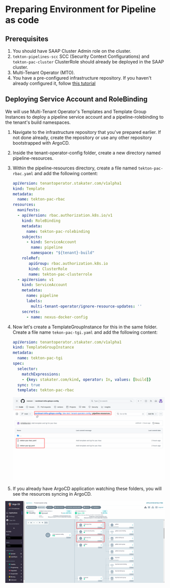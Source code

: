 # Preparing Environment for Pipeline as code

## Prerequisites

1. You should have SAAP Cluster Admin role on the cluster.
1. `tekton-pipelines-scc` SCC (Security Context Configurations) and `tekton-pac-cluster` ClusterRole should already be deployed in the SAAP cluster.
1. Multi-Tenant Operator (MTO).
1. You have a pre-configured infrastructure repository. If you haven't already configured it, follow [this tutorial](../../tutorials/01-configure-infra-gitops-config/configure-infra-gitops-repo.md)

## Deploying Service Account and RoleBinding

We will use Multi-Tenant Operator's Templates and Template Group Instances to deploy a pipeline service account and a pipeline-rolebinding to the tenant's build namespaces.

1. Navigate to the infrastructure repository that you've prepared earlier. If not done already, create the repository or use any other repository bootstrapped with ArgoCD.
1. Inside the tenant-operator-config folder, create a new directory named pipeline-resources.
1. Within the pipeline-resources directory, create a file named `tekton-pac-rbac.yaml` and add the following content:

   ```yaml
   apiVersion: tenantoperator.stakater.com/v1alpha1
   kind: Template
   metadata:
     name: tekton-pac-rbac
   resources:
     manifests:
     - apiVersion: rbac.authorization.k8s.io/v1
       kind: RoleBinding
       metadata:
         name: tekton-pac-rolebinding
       subjects:
         - kind: ServiceAccount
           name: pipeline
           namespace: "${tenant}-build"
       roleRef:
          apiGroup: rbac.authorization.k8s.io
          kind: ClusterRole
          name: tekton-pac-clusterrole
     - apiVersion: v1
       kind: ServiceAccount
       metadata:
         name: pipeline
         labels:
           multi-tenant-operator/ignore-resource-updates: ''
       secrets:
         - name: nexus-docker-config
   ```

1. Now let's create a TemplateGroupInstance for this in the same folder. Create a file name `tekon-pac-tgi.yaml` and add the following content:

   ```yaml
   apiVersion: tenantoperator.stakater.com/v1alpha1
   kind: TemplateGroupInstance
   metadata:
     name: tekton-pac-tgi
   spec:
     selector:
       matchExpressions:
       - {key: stakater.com/kind, operator: In, values: [build]}
     sync: true
     template: tekton-pac-rbac
   ```

   ![`pipeline-template`](./images/templates.png)

1. If you already have ArgoCD application watching these folders, you will see the resources syncing in ArgoCD.

 ![`ArgoCD`](./images/ArgoCD.png)
